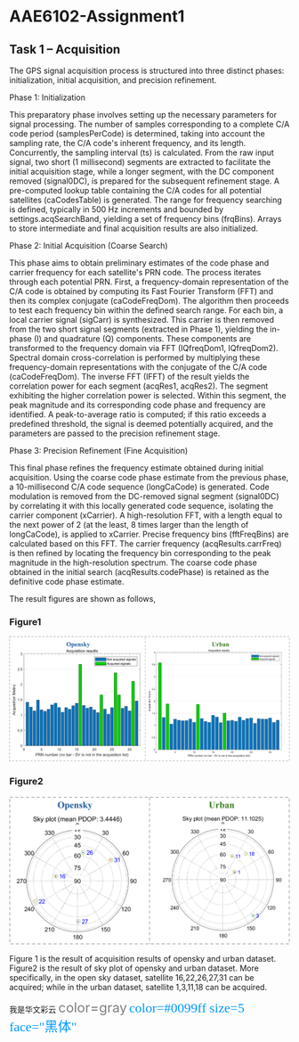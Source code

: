 # AAE6102-Assignment1

## Task 1 – Acquisition

The GPS signal acquisition process is structured into three distinct phases: initialization, initial acquisition, and precision refinement.

Phase 1: Initialization

This preparatory phase involves setting up the necessary parameters for signal processing. The number of samples corresponding to a complete C/A code period (samplesPerCode) is determined, taking into account the sampling rate, the C/A code's inherent frequency, and its length. Concurrently, the sampling interval (ts) is calculated. From the raw input signal, two short (1 millisecond) segments are extracted to facilitate the initial acquisition stage, while a longer segment, with the DC component removed (signal0DC), is prepared for the subsequent refinement stage. A pre-computed lookup table containing the C/A codes for all potential satellites (caCodesTable) is generated. The range for frequency searching is defined, typically in 500 Hz increments and bounded by settings.acqSearchBand, yielding a set of frequency bins (frqBins). Arrays to store intermediate and final acquisition results are also initialized.

Phase 2: Initial Acquisition (Coarse Search)

This phase aims to obtain preliminary estimates of the code phase and carrier frequency for each satellite's PRN code. The process iterates through each potential PRN. First, a frequency-domain representation of the C/A code is obtained by computing its Fast Fourier Transform (FFT) and then its complex conjugate (caCodeFreqDom). The algorithm then proceeds to test each frequency bin within the defined search range. For each bin, a local carrier signal (sigCarr) is synthesized. This carrier is then removed from the two short signal segments (extracted in Phase 1), yielding the in-phase (I) and quadrature (Q) components. These components are transformed to the frequency domain via FFT (IQfreqDom1, IQfreqDom2). Spectral domain cross-correlation is performed by multiplying these frequency-domain representations with the conjugate of the C/A code (caCodeFreqDom). The inverse FFT (IFFT) of the result yields the correlation power for each segment (acqRes1, acqRes2). The segment exhibiting the higher correlation power is selected. Within this segment, the peak magnitude and its corresponding code phase and frequency are identified. A peak-to-average ratio is computed; if this ratio exceeds a predefined threshold, the signal is deemed potentially acquired, and the parameters are passed to the precision refinement stage.

Phase 3: Precision Refinement (Fine Acquisition)

This final phase refines the frequency estimate obtained during initial acquisition. Using the coarse code phase estimate from the previous phase, a 10-millisecond C/A code sequence (longCaCode) is generated. Code modulation is removed from the DC-removed signal segment (signal0DC) by correlating it with this locally generated code sequence, isolating the carrier component (xCarrier). A high-resolution FFT, with a length equal to the next power of 2 (at the least, 8 times larger than the length of longCaCode), is applied to xCarrier. Precise frequency bins (fftFreqBins) are calculated based on this FFT. The carrier frequency (acqResults.carrFreq) is then refined by locating the frequency bin corresponding to the peak magnitude in the high-resolution spectrum. The coarse code phase obtained in the initial search (acqResults.codePhase) is retained as the definitive code phase estimate.

The result figures are shown as follows,
### Figure1
![image](https://github.com/shanzewang/AAE6102-Assignment1/blob/main/Task1-fig/acquisition%20result.png)
### Figure2
![image](https://github.com/shanzewang/AAE6102-Assignment1/blob/main/Task1-fig/skyplot.png)

Figure 1 is the result of acquisition results of opensky and urban dataset. Figure2 is the result of sky plot of opensky and urban dataset. More specifically, in the open sky dataset, satellite 16,22,26,27,31 can be acquired; while in the urban dataset, satellite 1,3,11,18 can be acquired. 


<font face="STCAIYUN">我是华文彩云</font>
<font color=gray size=5>color=gray</font>
<font color=#0099ff size=5 face="黑体">color=#0099ff size=5 face="黑体"</font>
